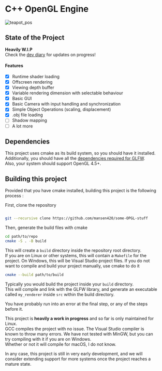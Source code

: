 # C++ OpenGL Engine
![teapot_pos](https://github.com/mansen420/OpenGL-Renderer/assets/50342436/1d478a18-69c5-446e-893c-1f05ba8e128f)

## State of the Project
  **Heavily W.I.P**\
  Check the [dev diary](https://github.com/mansen420/OpenGL-Renderer/blob/dev/dev_diary.md) for updates on progress!
  
  #### Features 
  - [x]  Runtime shader loading
  - [x]  Offscreen rendering
  - [x]  Viewing depth buffer
  - [x]  Variable rendering dimension with selectable behaviour
  - [x]  Basic GUI
  - [x]  Basic Camera with input handling and synchronization
  - [x]  Simple Object Operations (scaling, displacement)
  - [x]  .obj file loading
  - [ ]  Shadow mapping
  - [ ]  A lot more
## Dependencies
  This project uses cmake as its build system, so you should have it installed.\
  Additionally, you should have all the [dependencies required for GLFW](https://www.glfw.org/docs/3.3/compile.html#compile_deps).\
  Also, your system should support OpenGL 4.5+.
## Building this project
  Provided that you have cmake installed, building this project is the following process :

  
  First, clone the repository 
  ``` bash

  git --recursive clone https://github.com/mansen420/some-OPGL-stuff

```
  Then, generate the build files with cmake 

  ``` bash
cd path/to/repo
cmake -S . -B build
```
This will create a `` build `` directory inside the repository root directory.\
If you are on Linux or other systems, this will contain a `` Makefile `` for the project. On Windows, this will be Visual Studio project files.
If you do not want to compile and build your project manually, use cmake to do it
``` bash
cmake --build path/to/build
```
Typically you would build the project inside your `` build `` directory. \
This will compile and link with the GLFW library, and generate an executable called `` my_renderer `` inside ``src`` within the build directory.



You have probably run into an error at the final step, or any of the steps before it. 


This project is **heavily a work in progress** and so far is only maintained for Linux. \
GCC compiles the project with no issue. The Visual Studio compiler is known to throw many errors.
We have not tested with MinGW, but you can try compiling with it if you are on Windows. \
Whether or not it will compile for macOS, I do not know.


In any case, this project is still in very early development, and we will consider extending support for more systems once the project reaches a mature state. 
